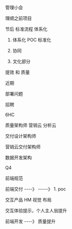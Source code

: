 
 管理小会

理顺之前项目

节后  标准流程 体系化  

1. 体系化  POC  标准化
   
2. 协同

3. 文化部分



提效 和 质量

近期

部署问题


招聘

6HC

质量架构师
营销云
分析云

交付设计架构师

营销云交付架构师

数据开发架构

Q4


前端规范

前端交付 ----》 -----》 1. poc 


交互产品   HM  视觉 布局

交互体验提示，个人主人翁提升

前端开发 ----》 质量提升










